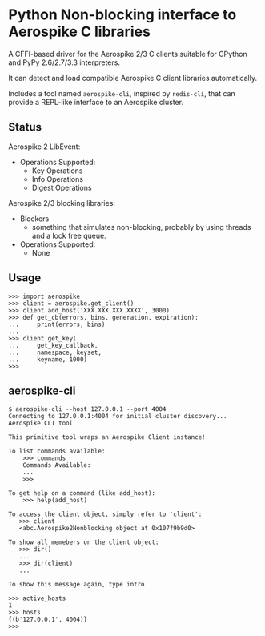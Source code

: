 Python Non-blocking interface to Aerospike C libraries
================

A CFFI-based driver for the Aerospike 2/3 C clients suitable for CPython and PyPy 2.6/2.7/3.3 interpreters.

It can detect and load compatible Aerospike C client libraries automatically.

Includes a tool named ```aerospike-cli```, inspired by ```redis-cli```, that can provide a REPL-like interface to an Aerospike cluster.


Status
-----

Aerospike 2 LibEvent:

* Operations Supported:
    * Key Operations
    * Info Operations
    * Digest Operations

Aerospike 2/3 blocking libraries:

* Blockers
    * something that simulates non-blocking, probably by using threads and a lock free queue.
* Operations Supported:
    * None


Usage
-----

```
>>> import aerospike
>>> client = aerospike.get_client()
>>> client.add_host('XXX.XXX.XXX.XXXX', 3000)
>>> def get_cb(errors, bins, generation, expiration):
...     print(errors, bins)
... 
>>> client.get_key(
...     get_key_callback,
...     namespace, keyset,
...     keyname, 1000)
>>>
```


aerospike-cli
-------------

```
$ aerospike-cli --host 127.0.0.1 --port 4004
Connecting to 127.0.0.1:4004 for initial cluster discovery...
Aerospike CLI tool

This primitive tool wraps an Aerospike Client instance!

To list commands available:
    >>> commands
    Commands Available:
    ...
    >>>

To get help on a command (like add_host):
    >>> help(add_host)

To access the client object, simply refer to 'client':
   >>> client
   <abc.Aerospike2Nonblocking object at 0x107f9b9d0>

To show all memebers on the client object:
   >>> dir()
   ...
   >>> dir(client)
   ...

To show this message again, type intro

>>> active_hosts
1
>>> hosts
{(b'127.0.0.1', 4004)}
>>> 
```

